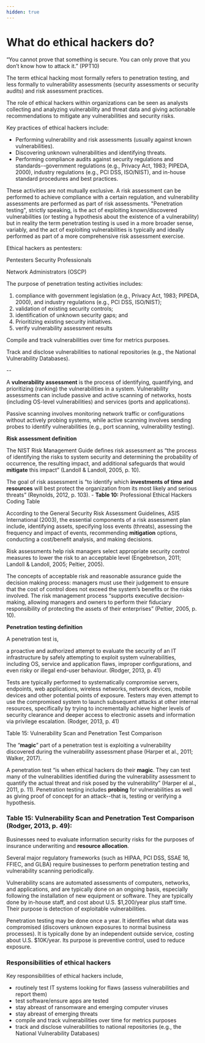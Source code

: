 ```yaml
---
hidden: true
---
```


# What do ethical hackers do?

“You cannot prove that something is secure. You can only prove that you don’t know how to attack it.” (PPT10)

The term ethical hacking most formally refers to penetration testing, and less formally to vulnerability assessments (security assessments or security audits) and risk assessment practices.&#x20;

The role of ethical hackers within organizations can be seen as analysts collecting and analyzing vulnerability and threat data and giving actionable recommendations to mitigate any vulnerabilities and security risks.

Key practices of ethical hackers include:

* Performing vulnerability and risk assessments (usually against known vulnerabilities).
* Discovering unknown vulnerabilities and identifying threats.
* Performing compliance audits against security regulations and standards--government regulations (e.g., Privacy Act, 1983; PIPEDA, 2000), industry regulations (e.g., PCI DSS, ISO/NIST), and in-house standard procedures and best practices.

These activities are not mutually exclusive. A risk assessment can be performed to achieve compliance with a certain regulation, and vulnerability assessments are performed as part of risk assessments. "Penetration testing", strictly speaking, is the act of exploiting known/discovered vulnerabilities (or testing a hypothesis about the existence of a vulnerability) but in reality the term penetration testing is used in a more broader sense, variably, and the act of exploiting vulnerabilities is typically and ideally performed as part of a more comprehensive risk assessment exercise.&#x20;

Ethical hackers as pentesters:

Pentesters Security Professionals

Network Administrators (OSCP)

The purpose of penetration testing activities includes:

1. compliance with government legislation (e.g., Privacy Act, 1983; PIPEDA, 2000), and industry regulations (e.g., PCI DSS, ISO/NIST);
2. validation of existing security controls;
3. identification of unknown security gaps; and
4. Prioritizing existing security initiatives.
5. verify vulnerability assessment results

Compile and track vulnerabilities over time for metrics purposes.

Track and disclose vulnerabilities to national repositories (e.g., the National Vulnerability Databases).

\--

A **vulnerability assessment** is the process of identifying, quantifying, and prioritizing (ranking) the vulnerabilities in a system. Vulnerability assessments can include passive and active scanning of networks, hosts (including OS-level vulnerabilities) and services (ports and applications).

Passive scanning involves monitoring network traffic or configurations without actively probing systems, while active scanning involves sending probes to identify vulnerabilities (e.g., port scanning, vulnerability testing).

**Risk assessment definition**

The NIST Risk Management Guide defines risk assessment as “the process of identifying the risks to system security and determining the probability of occurrence, the resulting impact, and additional safeguards that would **mitigate** this impact” (Landoll & Landoll, 2005, p. 10).&#x20;

The goal of risk assessment is “to identify which **investments of time and resources** will best protect the organization from its most likely and serious threats” (Reynolds, 2012, p. 103). - **Table 10:** Professional Ethical Hackers Coding Table

According to the General Security Risk Assessment Guidelines, ASIS International (2003), the essential components of a risk assessment plan include, identifying assets, specifying loss events (threats), assessing the frequency and impact of events, recommending **mitigation** options, conducting a cost/benefit analysis, and making decisions.

Risk assessments help risk managers select appropriate security control measures to lower the risk to an acceptable level (Engebretson, 2011; Landoll & Landoll, 2005; Peltier, 2005).&#x20;

The concepts of acceptable risk and reasonable assurance guide the decision making process: managers must use their judgement to ensure that the cost of control does not exceed the system’s benefits or the risks involved. The risk management process “supports executive decision-making, allowing managers and owners to perform their fiduciary responsibility of protecting the assets of their enterprises” (Peltier, 2005, p. 10).

**Penetration testing definition**

A penetration test is,

a proactive and authorized attempt to evaluate the security of an IT infrastructure by safely attempting to exploit system vulnerabilities, including OS, service and application flaws, improper configurations, and even risky or illegal end-user behaviour. (Rodger, 2013, p. 41)

Tests are typically performed to systematically compromise servers, endpoints, web applications, wireless networks, network devices, mobile devices and other potential points of exposure. Testers may even attempt to use the compromised system to launch subsequent attacks at other internal resources, specifically by trying to incrementally achieve higher levels of security clearance and deeper access to electronic assets and information via privilege escalation. (Rodger, 2013, p. 41)

Table 15: Vulnerability Scan and Penetration Test Comparison

The “**magic**” part of a penetration test is exploiting a vulnerability discovered during the vulnerability assessment phase (Harper et al., 2011; Walker, 2017).

A penetration test “is when ethical hackers do their **magic**. They can test many of the vulnerabilities identified during the vulnerability assessment to quantify the actual threat and risk posed by the vulnerability” (Harper el al., 2011, p. 11). Penetration testing includes **probing** for vulnerabilities as well as giving proof of concept for an attack--that is, testing or verifying a hypothesis.&#x20;

### Table 15: Vulnerability Scan and Penetration Test Comparison (Rodger, 2013, p. 49):

Businesses need to evaluate information security risks for the purposes of insurance underwriting and **resource allocation**.&#x20;

Several major regulatory frameworks (such as HIPAA, PCI DSS, SSAE 16, FFIEC, and GLBA) require businesses to perform penetration testing and vulnerability scanning periodically.

Vulnerability scans are automated assessments of computers, networks, and applications, and are typically done on an ongoing basis, especially following the installation of new equipment or software. They are typically done by in-house staff, and cost about U.S. $1,200/year plus staff time. Their purpose is detection of exploitable vulnerabilities.

Penetration testing may be done once a year. It identifies what data was compromised (discovers unknown exposures to normal business processes). It is typically done by an independent outside service, costing about U.S. $10K/year. Its purpose is preventive control, used to reduce exposure.

### Responsibilities of ethical hackers

Key responsibilities of ethical hackers include,

* routinely test IT systems looking for flaws (assess vulnerabilities and report them)
* test software/ensure apps are tested
* stay abreast of ransomware and emerging computer viruses
* stay abreast of emerging threats
* compile and track vulnerabilities over time for metrics purposes
* track and disclose vulnerabilities to national repositories (e.g., the National Vulnerability Databases)
